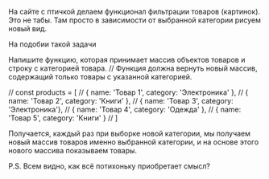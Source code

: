На сайте с птичкой делаем функционал фильтрации товаров (картинок). Это не табы. Там просто в зависимости от выбранной категории рисуем новый вид.

На подобии такой задачи

Напишите функцию, которая принимает массив объектов товаров и строку с категорией товара.
// Функция должна вернуть новый массив, содержащий только товары с указанной категорией.

// const products = [
// { name: 'Товар 1', category: 'Электроника' },
// { name: 'Товар 2', category: 'Книги' },
// { name: 'Товар 3', category: 'Электроника'},
// { name: 'Товар 4', category: 'Одежда' },
// { name: 'Товар 5', category: 'Книги' }
// ]

Получается, каждый раз при выборке новой категории, мы получаем новый массив товаров именно выбранной категории, и на основе этого нового массива показываем товары.

P.S. Всем видно, как всё потихоньку приобретает смысл?
